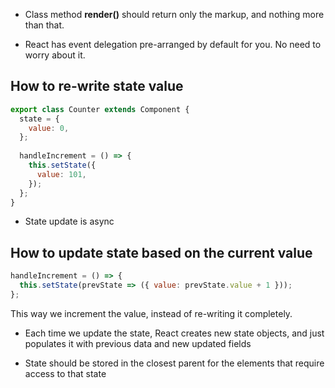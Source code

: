 - Class method **render()** should return only the markup, and nothing more than that.

- React has event delegation  pre-arranged by default for you. No need to worry about it.

## How to re-write state value

```js
export class Counter extends Component {  
  state = {  
    value: 0,  
  };  
  
  handleIncrement = () => {  
    this.setState({  
      value: 101,  
    });  
  };
}
```

- State update is async

## How to update state  based on the current value

```js
handleIncrement = () => {  
  this.setState(prevState => ({ value: prevState.value + 1 }));  
};
```

This way we increment the value, instead of re-writing it completely.

- Each time we update the state, React creates new state objects, and just populates it with previous data and new updated fields


- State should be stored in the closest parent for the elements that require access to that state